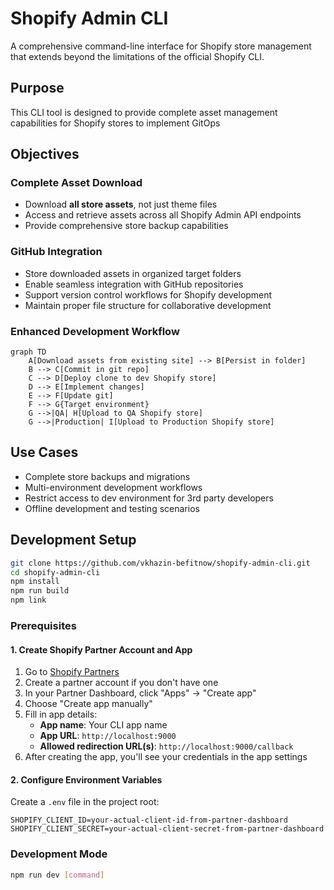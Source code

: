 # Shopify Admin CLI

A comprehensive command-line interface for Shopify store management that extends beyond the limitations of the official Shopify CLI.

## Purpose

This CLI tool is designed to provide complete asset management capabilities for Shopify stores to implement GitOps

## Objectives

### Complete Asset Download

- Download **all store assets**, not just theme files
- Access and retrieve assets across all Shopify Admin API endpoints
- Provide comprehensive store backup capabilities

### GitHub Integration

- Store downloaded assets in organized target folders
- Enable seamless integration with GitHub repositories
- Support version control workflows for Shopify development
- Maintain proper file structure for collaborative development

### Enhanced Development Workflow

```mermaid
graph TD
    A[Download assets from existing site] --> B[Persist in folder]
    B --> C[Commit in git repo]
    C --> D[Deploy clone to dev Shopify store]
    D --> E[Implement changes]
    E --> F[Update git]
    F --> G{Target environment}
    G -->|QA| H[Upload to QA Shopify store]
    G -->|Production| I[Upload to Production Shopify store]
```

## Use Cases

- Complete store backups and migrations
- Multi-environment development workflows
- Restrict access to dev environment for 3rd party developers
- Offline development and testing scenarios

## Development Setup

```bash
git clone https://github.com/vkhazin-befitnow/shopify-admin-cli.git
cd shopify-admin-cli
npm install
npm run build
npm link
```

### Prerequisites

#### 1. Create Shopify Partner Account and App

1. Go to [Shopify Partners](https://partners.shopify.com/)
2. Create a partner account if you don't have one
3. In your Partner Dashboard, click "Apps" → "Create app"
4. Choose "Create app manually"
5. Fill in app details:
   - **App name**: Your CLI app name
   - **App URL**: `http://localhost:9000`
   - **Allowed redirection URL(s)**: `http://localhost:9000/callback`
6. After creating the app, you'll see your credentials in the app settings

#### 2. Configure Environment Variables

Create a `.env` file in the project root:

```
SHOPIFY_CLIENT_ID=your-actual-client-id-from-partner-dashboard
SHOPIFY_CLIENT_SECRET=your-actual-client-secret-from-partner-dashboard
```

### Development Mode

```bash
npm run dev [command]
```

